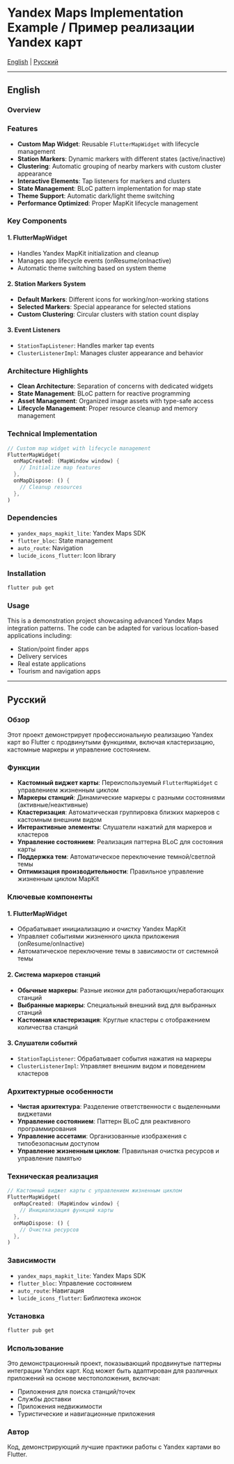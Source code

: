 # Yandex Maps Implementation Example / Пример реализации Yandex карт

[English](#english) | [Русский](#русский)

---

## English

### Overview

### Features
- **Custom Map Widget**: Reusable `FlutterMapWidget` with lifecycle management
- **Station Markers**: Dynamic markers with different states (active/inactive)
- **Clustering**: Automatic grouping of nearby markers with custom cluster appearance
- **Interactive Elements**: Tap listeners for markers and clusters
- **State Management**: BLoC pattern implementation for map state
- **Theme Support**: Automatic dark/light theme switching
- **Performance Optimized**: Proper MapKit lifecycle management

### Key Components

#### 1. FlutterMapWidget
- Handles Yandex MapKit initialization and cleanup
- Manages app lifecycle events (onResume/onInactive)
- Automatic theme switching based on system theme

#### 2. Station Markers System
- **Default Markers**: Different icons for working/non-working stations
- **Selected Markers**: Special appearance for selected stations
- **Custom Clustering**: Circular clusters with station count display

#### 3. Event Listeners
- `StationTapListener`: Handles marker tap events
- `ClusterListenerImpl`: Manages cluster appearance and behavior

### Architecture Highlights
- **Clean Architecture**: Separation of concerns with dedicated widgets
- **State Management**: BLoC pattern for reactive programming
- **Asset Management**: Organized image assets with type-safe access
- **Lifecycle Management**: Proper resource cleanup and memory management

### Technical Implementation
```dart
// Custom map widget with lifecycle management
FlutterMapWidget(
  onMapCreated: (MapWindow window) {
    // Initialize map features
  },
  onMapDispose: () {
    // Cleanup resources
  },
)
```

### Dependencies
- `yandex_maps_mapkit_lite`: Yandex Maps SDK
- `flutter_bloc`: State management
- `auto_route`: Navigation
- `lucide_icons_flutter`: Icon library

### Installation
```bash
flutter pub get
```

### Usage
This is a demonstration project showcasing advanced Yandex Maps integration patterns. The code can be adapted for various location-based applications including:
- Station/point finder apps
- Delivery services
- Real estate applications
- Tourism and navigation apps

---

## Русский

### Обзор
Этот проект демонстрирует профессиональную реализацию Yandex карт во Flutter с продвинутыми функциями, включая кластеризацию, кастомные маркеры и управление состоянием.

### Функции
- **Кастомный виджет карты**: Переиспользуемый `FlutterMapWidget` с управлением жизненным циклом
- **Маркеры станций**: Динамические маркеры с разными состояниями (активные/неактивные)
- **Кластеризация**: Автоматическая группировка близких маркеров с кастомным внешним видом
- **Интерактивные элементы**: Слушатели нажатий для маркеров и кластеров
- **Управление состоянием**: Реализация паттерна BLoC для состояния карты
- **Поддержка тем**: Автоматическое переключение темной/светлой темы
- **Оптимизация производительности**: Правильное управление жизненным циклом MapKit

### Ключевые компоненты

#### 1. FlutterMapWidget
- Обрабатывает инициализацию и очистку Yandex MapKit
- Управляет событиями жизненного цикла приложения (onResume/onInactive)
- Автоматическое переключение темы в зависимости от системной темы

#### 2. Система маркеров станций
- **Обычные маркеры**: Разные иконки для работающих/неработающих станций
- **Выбранные маркеры**: Специальный внешний вид для выбранных станций
- **Кастомная кластеризация**: Круглые кластеры с отображением количества станций

#### 3. Слушатели событий
- `StationTapListener`: Обрабатывает события нажатия на маркеры
- `ClusterListenerImpl`: Управляет внешним видом и поведением кластеров

### Архитектурные особенности
- **Чистая архитектура**: Разделение ответственности с выделенными виджетами
- **Управление состоянием**: Паттерн BLoC для реактивного программирования
- **Управление ассетами**: Организованные изображения с типобезопасным доступом
- **Управление жизненным циклом**: Правильная очистка ресурсов и управление памятью

### Техническая реализация
```dart
// Кастомный виджет карты с управлением жизненным циклом
FlutterMapWidget(
  onMapCreated: (MapWindow window) {
    // Инициализация функций карты
  },
  onMapDispose: () {
    // Очистка ресурсов
  },
)
```

### Зависимости
- `yandex_maps_mapkit_lite`: Yandex Maps SDK
- `flutter_bloc`: Управление состоянием
- `auto_route`: Навигация
- `lucide_icons_flutter`: Библиотека иконок

### Установка
```bash
flutter pub get
```

### Использование
Это демонстрационный проект, показывающий продвинутые паттерны интеграции Yandex карт. Код может быть адаптирован для различных приложений на основе местоположения, включая:
- Приложения для поиска станций/точек
- Службы доставки
- Приложения недвижимости
- Туристические и навигационные приложения

### Автор
Код, демонстрирующий лучшие практики работы с Yandex картами во Flutter.